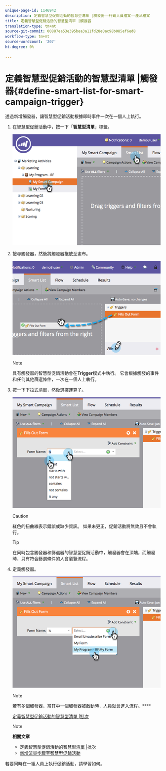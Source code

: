 ```yaml
---
unique-page-id: 1146942
description: 定義智慧型促銷活動的智慧型清單 |觸發器——行銷人員檔案——產品檔案
title: 定義智慧型促銷活動的智慧型清單 |觸發器
translation-type: tm+mt
source-git-commit: 00887ea53e395bea3a11fd28e0ac98b085ef6ed8
workflow-type: tm+mt
source-wordcount: '207'
ht-degree: 0%

---
```



# 定義智慧型促銷活動的智慧型清單 |觸發器{#define-smart-list-for-smart-campaign-trigger}

透過新增觸發器，讓智慧型促銷活動根據即時事件一次在一個人上執行。

1. 在智慧型促銷活動中，按一下「**智慧型清單**」標籤。

   ![](assets/image2014-9-19-16-3a22-3a55.png)

1. 搜尋觸發器，然後將觸發器拖放至畫布。

   ![](assets/image2014-9-19-16-3a23-3a24.png)

   >[!NOTE]
   >
   >具有觸發器的智慧型促銷活動會在&#x200B;**Trigger**&#x200B;模式中執行。 它會根據觸發的事件和任何其他篩選條件，一次在一個人上執行。

1. 按一下下拉式清單，然後選擇運算子。

   ![](assets/image2014-9-19-16-3a23-3a29.png)

   >[!CAUTION]
   >
   >紅色的扭曲線表示錯誤或缺少資訊。 如果未更正，促銷活動將無效且不會執行。

   >[!TIP]
   >
   >在同時包含觸發器和篩選器的智慧型促銷活動中，觸發器會在頂端，而觸發時，只有符合篩選條件的人會瀏覽流程。

1. 定義觸發器。

   ![](assets/image2014-9-19-16-3a24-3a36.png)

   >[!NOTE]
   >
   >若有多個觸發器，當其中一個觸發器被啟動時，人員就會進入流程。****

   [定義智慧型促銷活動的智慧型清單 |批次](define-smart-list-for-smart-campaign-batch.md)

   >[!NOTE]
   >
   >**相關文章**
   >
   >    
   >    
   >    * [定義智慧型促銷活動的智慧型清單 |批次](define-smart-list-for-smart-campaign-batch.md)
   >    * [新增流量步驟至智慧型促銷活動](../../../../product-docs/core-marketo-concepts/smart-campaigns/flow-actions/add-a-flow-step-to-a-smart-campaign.md)


若要同時在一組人員上執行促銷活動，請學習如何。